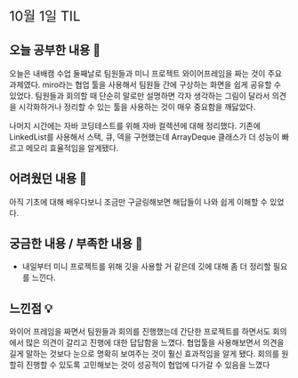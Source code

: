<span style="font-size : 24px"> 10월 1일 TIL </span>

## 오늘 공부한 내용 📘

오늘은 내배캠 수업 둘째날로 팀원들과 미니 프로젝트 와이어프레임을 짜는 것이 주요 과제였다.
miro라는 협업 툴을 사용해서 팀원들 간에 구상하는 화면을 쉽게 공유할 수 있었다. 팀원들과 회의할 때 단순히 말로만 설명하면 각자 생각하는 그림이 달라서 의견을 시각화하거나 정리할 수 있는 툴을 사용하는 것이 매우 중요함을 깨닳았다.

나머지 시간에는 자바 코딩테스트를 위해 자바 컬렉션에 대해 정리했다. 기존에 LinkedList를 사용해서 스택, 큐, 덱을 구현했는데 ArrayDeque 클래스가 더 성능이 빠르고 메모리 효율적임을 알게됐다.

## 어려웠던 내용 🤔

아직 기초에 대해 배우다보니 조금만 구글링해보면 해답들이 나와 쉽게 이해할 수 있었다.

## 궁금한 내용 / 부족한 내용 🧐

- 내일부터 미니 프로젝트를 위해 깃을 사용할 거 같은데 깃에 대해 좀 더 정리할 필요를 느낀다.

## 느낀점 💡

와이어 프레임을 짜면서 팀원들과 회의를 진행했는데 간단한 프로젝트를 하면서도 회의에서 많은 의견이 갈리고 진행에 대한 답답함을 느꼈다. 협업툴을 사용해보면서 의견을 길게 말하는 것보다 눈으로 명확히 보여주는 것이 훨신 효과적임을 알게 됐다. 회의를 원할히 진행할 수 있도록 고민해보는 것이 성공적이 협업에 다가갈 수 있음을 느꼈다
